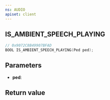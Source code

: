 ```yaml
---
ns: AUDIO
apiset: client
---
```

## IS_AMBIENT_SPEECH_PLAYING

```c
// 0x9072C8B49907BFAD
BOOL IS_AMBIENT_SPEECH_PLAYING(Ped ped);
```


## Parameters
* **ped**:

## Return value

